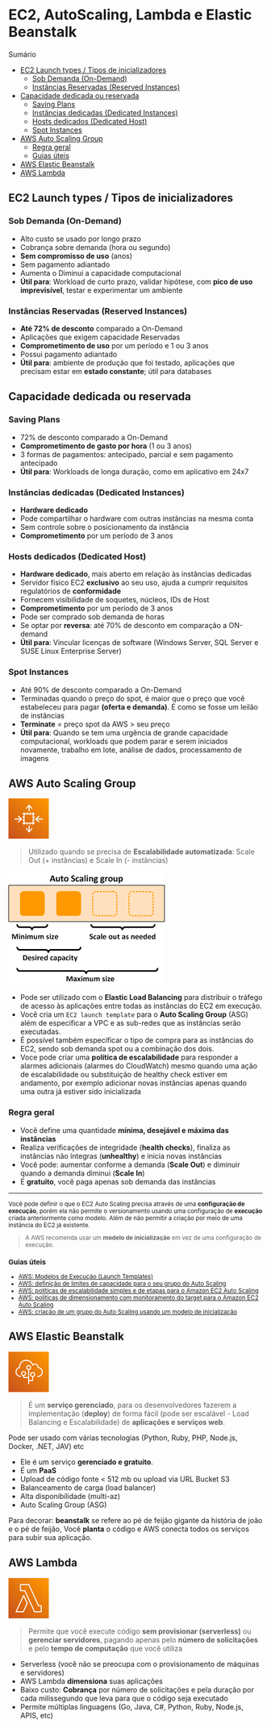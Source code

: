 <h1> EC2, AutoScaling, Lambda e Elastic Beanstalk </h1>

</h2> Sumário </h2>

- [EC2 Launch types / Tipos de inicializadores](#ec2-launch-types--tipos-de-inicializadores)
  - [Sob Demanda (On-Demand)](#sob-demanda-on-demand)
  - [Instâncias Reservadas (Reserved Instances)](#instâncias-reservadas-reserved-instances)
- [Capacidade dedicada ou reservada](#capacidade-dedicada-ou-reservada)
  - [Saving Plans](#saving-plans)
  - [Instâncias dedicadas (Dedicated Instances)](#instâncias-dedicadas-dedicated-instances)
  - [Hosts dedicados (Dedicated Host)](#hosts-dedicados-dedicated-host)
  - [Spot Instances](#spot-instances)
- [AWS Auto Scaling Group](#aws-auto-scaling-group)
  - [Regra geral](#regra-geral)
  - [Guias úteis](#guias-úteis)
- [AWS Elastic Beanstalk](#aws-elastic-beanstalk)
- [AWS Lambda](#aws-lambda)

## EC2 Launch types / Tipos de inicializadores

### Sob Demanda (On-Demand)

- Alto custo se usado por longo prazo
- Cobrança sobre demanda (hora ou segundo)
- **Sem compromisso de uso** (anos)
- Sem pagamento adiantado
- Aumenta o Diminui a capacidade computacional
- **Útil para**: Workload de curto prazo, validar hipótese, com **pico de uso imprevisível**, testar e experimentar um ambiente

### Instâncias Reservadas (Reserved Instances)

- **Até 72% de desconto** comparado a On-Demand
- Aplicações que exigem capacidade Reservadas
- **Comprometimento de uso** por um período e 1 ou 3 anos
- Possui pagamento adiantado
- **Útil para**: ambiente de produção que foi testado, aplicações que precisam estar em **estado constante**; útil para databases

## Capacidade dedicada ou reservada

### Saving Plans

- 72% de desconto comparado a On-Demand
- **Comprometimento de gasto por hora** (1 ou 3 anos)
- 3 formas de pagamentos: antecipado, parcial e sem pagamento antecipado
- **Útil para**: Workloads de longa duração, como em aplicativo em 24x7

### Instâncias dedicadas (Dedicated Instances)

- **Hardware dedicado**
- Pode compartilhar o hardware com outras instâncias na mesma conta
- Sem controle sobre o posicionamento da instância
- **Comprometimento** por um período de 3 anos

### Hosts dedicados (Dedicated Host)

- **Hardware dedicado**, mais aberto em relação às instâncias dedicadas
- Servidor físico EC2 **exclusivo** ao seu uso, ajuda a cumprir requisitos regulatórios de **conformidade**
- Fornecem visibilidade de soquetes, núcleos, IDs de Host
- **Comprometimento** por um período de 3 anos
- Pode ser comprado sob demanda de horas
- Se optar por **reversa**: até 70% de desconto em comparação a ON-demand
- **Útil para**: Vincular licenças de software (Windows Server, SQL Server e SUSE Linux Enterprise Server)

### Spot Instances

- Até 90% de desconto comparado a On-Demand
- Terminadas quando o preço do spot, é maior que o preço que você estabeleceu para pagar **(oferta e demanda)**. É como se fosse um leilão de instâncias
- **Terminate** = preço spot da AWS > seu preço
- **Útil para**: Quando se tem uma urgência de grande capacidade computacional, workloads que podem parar e serem iniciados novamente, trabalho em lote, análise de dados, processamento de imagens

## AWS Auto Scaling Group

![EC2 Auto Scaling](./images/svg/compute/ec2autoscaling.svg)

> Utilizado quando se precisa de **Escalabilidade automatizada**: Scale Out (+ instâncias) e Scale In (- instâncias)

![auto scaling group](images/as-basic-diagram.png)

- Pode ser utilizado com o **Elastic Load Balancing** para distribuir o tráfego de acesso às aplicações entre todas as instâncias do EC2 em execução.
- Você cria um `EC2 launch template` para o **Auto Scaling Group** (ASG) além de especificar a VPC e as sub-redes que as instâncias serão executadas.
- É possível também especificar o tipo de compra para as instâncias do EC2, sendo sob demanda spot ou a combinação dos dois.
- Voce pode criar uma **política de escalabilidade** para responder a alarmes adicionais (alarmes do CloudWatch) mesmo quando uma ação de escalabilidade ou substituição de healthy check estiver em andamento, por exemplo adicionar novas instâncias apenas quando uma outra já estiver sido inicializada

### Regra geral

- Você define uma quantidade **mínima, desejável e máxima das instâncias**
- Realiza verificações de integridade (**health checks**), finaliza as instâncias não íntegras (**unhealthy**) e inicia novas instâncias
- Você pode: aumentar conforme a demanda (**Scale Out**) e diminuir quando a demanda diminui (**Scale In**)
- É **gratuito**, você paga apenas sob demanda das instâncias

---

<small>

Você pode definir o que o EC2 Auto Scaling precisa através de uma **configuração de execução**, porém ela não permite o versionamento usando uma configuração de **execução**  criada anteriormente como modelo. Além de não permitir a criação por meio de uma instância do EC2 já existente.

> A AWS recomenda usar um **modelo de inicialização** em vez de uma configuração de execução.

### Guias úteis

- [AWS: Modelos de Execução (Launch Templates)](https://docs.aws.amazon.com/pt_br/autoscaling/ec2/userguide/launch-templates.html)
- [AWS: definição de limites de capacidade para o seu grupo do Auto Scaling](https://docs.aws.amazon.com/autoscaling/ec2/userguide/asg-capacity-limits.html)
- [AWS: políticas de escalabilidade simples e de etapas para o Amazon EC2 Auto Scaling](https://docs.aws.amazon.com/autoscaling/ec2/userguide/as-scaling-simple-step.html)
- [AWS: políticas de dimensionamento com monitoramento do target para o Amazon EC2 Auto Scaling](https://docs.aws.amazon.com/autoscaling/ec2/userguide/as-scaling-target-tracking.html)
- [AWS: criação de um grupo do Auto Scaling usando um modelo de inicialização](https://docs.aws.amazon.com/autoscaling/ec2/userguide/create-asg-launch-template.html)

</small>

## AWS Elastic Beanstalk

![AWS Elastic Beanstalk](./images/svg/compute/beanstalk.svg)

> É um **serviço gerenciado**, para os desenvolvedores fazerem a implementação (**deploy**) de forma fácil (pode ser escalável - Load Balancing e Escalabilidade) de **aplicações e serviços web**.

Pode ser usado com várias tecnologias (Python, Ruby, PHP, Node.js, Docker, .NET, JAV) etc

- Ele é um serviço **gerenciado e gratuito**.
- É um **PaaS**
- Upload de código fonte < 512 mb ou upload via URL Bucket S3
- Balanceamento de carga (load balancer)
- Alta disponibilidade (multi-az)
- Auto Scaling Group (ASG)

Para decorar: **beanstalk** se refere ao pé de feijão gigante da história de joão e o pé de feijão, Você **planta** o código e AWS conecta todos os serviços para subir sua aplicação.

## AWS Lambda

![AWS Lambda](./images/svg/compute/lambda.svg)

> Permite que você execute código **sem provisionar (serverless)** ou **gerenciar servidores**, pagando apenas pelo **número de solicitações** e pelo **tempo de computação** que você utiliza

- Serverless (você não se preocupa com o provisionamento de máquinas e servidores)
- AWS Lambda **dimensiona** suas aplicações
- Baixo custo: **Cobrança** por número de solicitações e pela duração por cada milissegundo que leva para que o código seja executado
- Permite múltiplas linguagens (Go, Java, C#, Python, Ruby, Node.js, APIS, etc)
